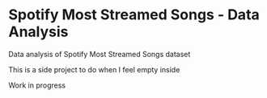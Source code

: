 # Spotify Most Streamed Songs - Data Analysis
Data analysis of Spotify Most Streamed Songs dataset

This is a side project to do when I feel empty inside

Work in progress

